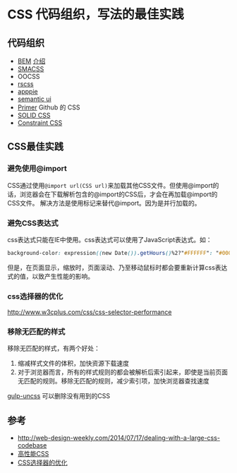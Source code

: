# CSS 代码组织，写法的最佳实践
## 代码组织
* [BEM](http://getbem.com/) [介绍](BEM.md)
* [SMACSS](https://smacss.com/)
* OOCSS
* [rscss](https://github.com/rstacruz/rscss)
* [apppie](http://www.apppie.org/)
* [semantic ui](http://semantic-ui.com/)
* [Primer](http://primercss.io/scaffolding/) Github 的 CSS
* [SOLID CSS](http://blog.millermedeiros.com/solid-css/)
* [Constraint CSS](http://gridstylesheets.org/guides/ccss/)

## CSS最佳实践
### 避免使用@import
CSS通过使用`@import url(CSS url)`来加载其他CSS文件。但使用@import的话，浏览器会在下载解析包含的@import的CSS后，才会在再加载@import的CSS文件。
解决方法是使用<link>标记来替代@import。因为<link>是并行加载的。

### 避免CSS表达式
css表达式只能在IE中使用。css表达式可以使用了JavaScript表达式。如：
``` css
background-color: expression((new Date()).getHours()%2?"#FFFFFF": "#000000" );
```
但是，在页面显示，缩放时，页面滚动、乃至移动鼠标时都会要重新计算css表达式的值，以致产生性能的影响。

### css选择器的优化
http://www.w3cplus.com/css/css-selector-performance

### 移除无匹配的样式
移除无匹配的样式，有两个好处：
1. 缩减样式文件的体积，加快资源下载速度
2. 对于浏览器而言，所有的样式规则的都会被解析后索引起来，即使是当前页面无匹配的规则。移除无匹配的规则，减少索引项，加快浏览器查找速度

[gulp-uncss](https://github.com/ben-eb/gulp-uncss) 可以删除没有用到的CSS

## 参考
* http://web-design-weekly.com/2014/07/17/dealing-with-a-large-css-codebase
* [高性能CSS](http://www.alloyteam.com/2012/10/high-performance-CSS/)
* [CSS选择器的优化](http://www.w3cplus.com/css/css-selector-performance)
